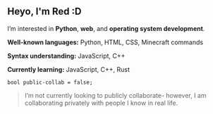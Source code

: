 ## Heyo, I'm Red :D

I’m interested in **Python**, **web**, and **operating system development**.

**Well-known languages:** Python, HTML, CSS, Minecraft commands

**Syntax understanding:** JavaScript, C++

**Currently learning:** JavaScript, C++, Rust

`bool public-collab = false;`
>I’m not currently looking to publicly collaborate- however, I am collaborating privately with people I know in real life.
